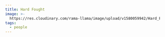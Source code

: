 ```yaml
---
title: Hard Fought
image: >-
  https://res.cloudinary.com/rama-llama/image/upload/v1580059942/Hard_Fought_lsq93f.jpg
tags:
  - people
---
```


